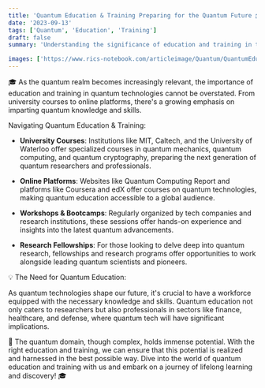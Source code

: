 ```yaml
---
title: 'Quantum Education & Training Preparing for the Quantum Future 🎓'
date: '2023-09-13'
tags: ['Quantum', 'Education', 'Training']
draft: false
summary: 'Understanding the significance of education and training in the quantum domain and the avenues available for learning!'

images: ['https://www.rics-notebook.com/articleimage/Quantum/QuantumEducationAndTraining.webp']
---
```


🎓 As the quantum realm becomes increasingly relevant, the importance of education and training in quantum technologies cannot be overstated. From university courses to online platforms, there's a growing emphasis on imparting quantum knowledge and skills.

Navigating Quantum Education & Training:

- **University Courses**: Institutions like MIT, Caltech, and the University of Waterloo offer specialized courses in quantum mechanics, quantum computing, and quantum cryptography, preparing the next generation of quantum researchers and professionals.

- **Online Platforms**: Websites like Quantum Computing Report and platforms like Coursera and edX offer courses on quantum technologies, making quantum education accessible to a global audience.

- **Workshops & Bootcamps**: Regularly organized by tech companies and research institutions, these sessions offer hands-on experience and insights into the latest quantum advancements.

- **Research Fellowships**: For those looking to delve deep into quantum research, fellowships and research programs offer opportunities to work alongside leading quantum scientists and pioneers.

💡 The Need for Quantum Education:

As quantum technologies shape our future, it's crucial to have a workforce equipped with the necessary knowledge and skills. Quantum education not only caters to researchers but also professionals in sectors like finance, healthcare, and defense, where quantum tech will have significant implications.

🚀 The quantum domain, though complex, holds immense potential. With the right education and training, we can ensure that this potential is realized and harnessed in the best possible way. Dive into the world of quantum education and training with us and embark on a journey of lifelong learning and discovery! 🎓
